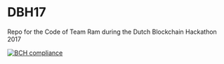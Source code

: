 # DBH17
Repo for the Code of Team Ram during the Dutch Blockchain Hackathon 2017

[![BCH compliance](https://bettercodehub.com/edge/badge/DutchBlockchainHackathon/DutchBlockchainHackathon.github.io)](https://bettercodehub.com)
